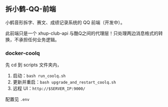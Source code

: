 ## 拆小鹤-QQ-前端

小鹤音形拆字、赛文、成绩记录系统的 QQ 前端（开发中）。

此前端只是一个 xhup-club-api 与酷Q之间的代理层！只处理两边消息格式的转换，不承担任何业务逻辑。


### docker-coolq

先 cd 到 scripts 文件夹内，

1. 启动：`bash run_coolq.sh`
1. 更新并重启：`bash upgrade_and_restart_coolq.sh`
1. 远程 UI：`http://$SERVER_IP:9000/`

配置见 `.env`

